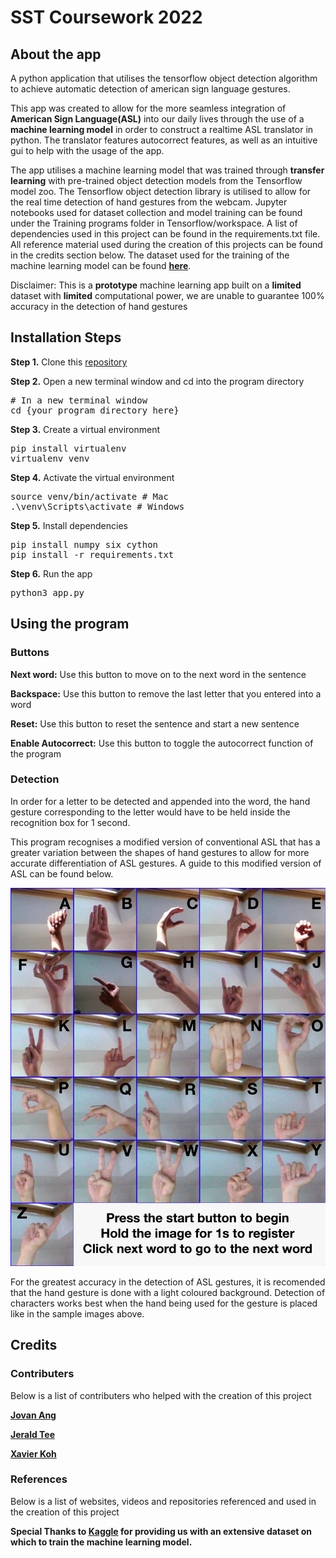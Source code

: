 # SST Coursework 2022

## About the app

A python application that utilises the tensorflow object detection algorithm to achieve automatic detection of american sign language gestures.

This app was created to allow for the more seamless integration of **American Sign Language(ASL)** into our daily lives through the use of a **machine learning model** in order to construct a realtime ASL translator in python. The translator features autocorrect features, as well as an intuitive gui to help with the usage of the app.

The app utilises a machine learning model that was trained through **transfer learning** with pre-trained object detection models from the Tensorflow model zoo. The Tensorflow object detection library is utilised to allow for the real time detection of hand gestures from the webcam. Jupyter notebooks used for dataset collection and model training can be found under the Training programs folder in Tensorflow/workspace. A list of dependencies used in this project can be found in the requirements.txt file. All reference material used during the creation of this projects can be found in the credits section below. The dataset used for the training of the machine learning model can be found **[here](https://www.kaggle.com/grassknoted/asl-alphabet)**.

Disclaimer: This is a **prototype** machine learning app built on a **limited** dataset with **limited** computational power, we are unable to guarantee 100% accuracy in the detection of hand gestures


## Installation Steps

<b>Step 1.</b> Clone this [repository](https://github.com/Xavier3372/coursework-final)

<b>Step 2.</b> Open a new terminal window and cd into the program directory
<pre>
# In a new terminal window
cd {your program directory here}
</pre>


<b>Step 3.</b> Create a virtual environment
<pre>
pip install virtualenv
virtualenv venv 
</pre>


<b>Step 4.</b> Activate the virtual environment
<pre>
source venv/bin/activate # Mac
.\venv\Scripts\activate # Windows 
</pre>


<b>Step 5.</b> Install dependencies
<pre>
pip install numpy six cython
pip install -r requirements.txt 
</pre>


<b>Step 6.</b> Run the app
<pre>
python3 app.py
</pre>

## Using the program
### Buttons
**Next word:** Use this button to move on to the next word in the sentence

**Backspace:**  Use this button to remove the last letter that you entered into a word

**Reset:** Use this button to reset the sentence and start a new sentence

**Enable Autocorrect:** Use this button to toggle the autocorrect function of the program

### Detection
In order for a letter to be detected and appended into the word, the hand gesture corresponding to the letter would have to be held inside the recognition box for 1 second.

This program recognises a modified version of conventional ASL that has a greater variation between the shapes of hand gestures to allow for more accurate differentiation of ASL gestures. A guide to this modified version of ASL can be found below. 

![alt text](gestureguide.jpeg)

For the greatest accuracy in the detection of ASL gestures, it is recomended that the hand gesture is done with a light coloured background. Detection of characters works best when the hand being used for the gesture is placed like in the sample images above.

## Credits
### Contributers
<p> Below is a list of contributers who helped with the creation of this project </p>

**[Jovan Ang](https://github.com/DudeNav0J)**

**[Jerald Tee](https://github.com/jeraldtea)**

**[Xavier Koh](https://github.com/Xavier3372)**

### References
<p> Below is a list of websites, videos and repositories referenced and used in the creation of this project </p>

**Special Thanks to [Kaggle](https://www.kaggle.com/grassknoted/asl-alphabet) for providing us with an extensive dataset on which to train the machine learning model.**
